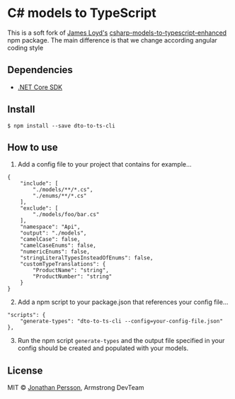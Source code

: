 # C# models to TypeScript

This is a soft fork of [James Loyd's](https://github.com/JamesLoyd/) [csharp-models-to-typescript-enhanced](https://www.npmjs.com/package/csharp-models-to-typescript-enhanced) npm package.
The main difference is that we change according angular coding style

## Dependencies

* [.NET Core SDK](https://www.microsoft.com/net/download/macos)


## Install

```
$ npm install --save dto-to-ts-cli
```

## How to use

1. Add a config file to your project that contains for example...

```
{
    "include": [
        "./models/**/*.cs",
        "./enums/**/*.cs"
    ],
    "exclude": [
        "./models/foo/bar.cs"
    ],
    "namespace": "Api",
    "output": "./models",
    "camelCase": false,
    "camelCaseEnums": false,
    "numericEnums": false,
    "stringLiteralTypesInsteadOfEnums": false,
    "customTypeTranslations": {
        "ProductName": "string",
        "ProductNumber": "string"
    }
}
```

2. Add a npm script to your package.json that references your config file...

```
"scripts": {
    "generate-types": "dto-to-ts-cli --config=your-config-file.json"
},
```

3. Run the npm script `generate-types` and the output file specified in your config should be created and populated with your models.


## License

MIT © [Jonathan Persson](https://github.com/jonathanp), Armstrong DevTeam
